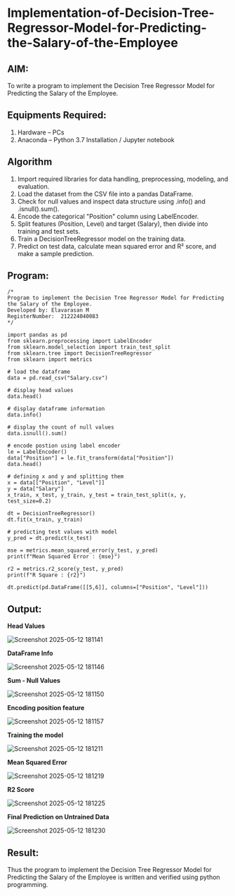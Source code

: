 # Implementation-of-Decision-Tree-Regressor-Model-for-Predicting-the-Salary-of-the-Employee

## AIM:
To write a program to implement the Decision Tree Regressor Model for Predicting the Salary of the Employee.

## Equipments Required:
1. Hardware – PCs
2. Anaconda – Python 3.7 Installation / Jupyter notebook

## Algorithm
1. Import required libraries for data handling, preprocessing, modeling, and evaluation.
2. Load the dataset from the CSV file into a pandas DataFrame.
3. Check for null values and inspect data structure using .info() and .isnull().sum().
4. Encode the categorical "Position" column using LabelEncoder.
5. Split features (Position, Level) and target (Salary), then divide into training and test sets.
6. Train a DecisionTreeRegressor model on the training data.
7. Predict on test data, calculate mean squared error and R² score, and make a sample prediction.
## Program:
```
/*
Program to implement the Decision Tree Regressor Model for Predicting the Salary of the Employee.
Developed by: Elavarasan M
RegisterNumber:  212224040083
*/
```
```
import pandas as pd
from sklearn.preprocessing import LabelEncoder
from sklearn.model_selection import train_test_split
from sklearn.tree import DecisionTreeRegressor
from sklearn import metrics
```
```
# load the dataframe
data = pd.read_csv("Salary.csv")
```
```
# display head values
data.head()
```
```
# display dataframe information
data.info()
```
```
# display the count of null values
data.isnull().sum()
```
```
# encode postion using label encoder
le = LabelEncoder()
data["Position"] = le.fit_transform(data["Position"])
data.head()
```
```
# defining x and y and splitting them
x = data[["Position", "Level"]]
y = data["Salary"]
x_train, x_test, y_train, y_test = train_test_split(x, y, test_size=0.2)
```
```
dt = DecisionTreeRegressor()
dt.fit(x_train, y_train)
```
```
# predicting test values with model
y_pred = dt.predict(x_test)
```
```
mse = metrics.mean_squared_error(y_test, y_pred)
print(f"Mean Squared Error : {mse}")
```
```
r2 = metrics.r2_score(y_test, y_pred)
print(f"R Square : {r2}")
```
```
dt.predict(pd.DataFrame([[5,6]], columns=["Position", "Level"]))
```

## Output:

**Head Values**

![Screenshot 2025-05-12 181141](https://github.com/user-attachments/assets/8ab7b5e8-8629-4307-bc22-442333ca09e6)

**DataFrame Info**

![Screenshot 2025-05-12 181146](https://github.com/user-attachments/assets/0ba175f2-3b75-4987-863a-7aa381ddf408)

**Sum - Null Values**

![Screenshot 2025-05-12 181150](https://github.com/user-attachments/assets/1ca53118-d3bc-45b8-ab6c-264401c2e7b8)

**Encoding position feature**

![Screenshot 2025-05-12 181157](https://github.com/user-attachments/assets/bba7a0d9-acf4-43bc-a9ac-3786184be3f3)

**Training the model**

![Screenshot 2025-05-12 181211](https://github.com/user-attachments/assets/2013bd39-a609-4ca3-a521-75ac1b69d587)

**Mean Squared Error**

![Screenshot 2025-05-12 181219](https://github.com/user-attachments/assets/1ce4f60a-cf3d-462d-8455-dd4a8b4035de)

**R2 Score**

![Screenshot 2025-05-12 181225](https://github.com/user-attachments/assets/78d467e3-d966-489d-b8c9-9a74631d2ded)

**Final Prediction on Untrained Data**

![Screenshot 2025-05-12 181230](https://github.com/user-attachments/assets/c7781d0e-f2f6-41f0-a2a6-8453d3c06fac)

## Result:
Thus the program to implement the Decision Tree Regressor Model for Predicting the Salary of the Employee is written and verified using python programming.
